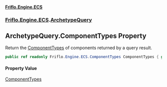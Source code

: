 #### [Friflo.Engine.ECS](index.md 'index')
### [Friflo.Engine.ECS](Friflo.Engine.ECS.md 'Friflo.Engine.ECS').[ArchetypeQuery](ArchetypeQuery.md 'Friflo.Engine.ECS.ArchetypeQuery')

## ArchetypeQuery.ComponentTypes Property

Return the [ComponentTypes](ArchetypeQuery.ComponentTypes.md 'Friflo.Engine.ECS.ArchetypeQuery.ComponentTypes') of components returned by a query result.

```csharp
public ref readonly Friflo.Engine.ECS.ComponentTypes ComponentTypes { get; }
```

#### Property Value
[ComponentTypes](ComponentTypes.md 'Friflo.Engine.ECS.ComponentTypes')